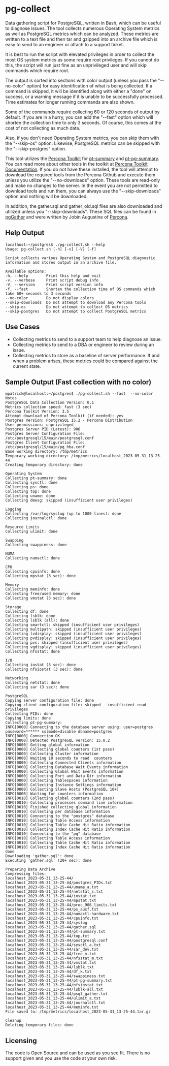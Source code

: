# pg-collect
Data gathering script for PostgreSQL, written in Bash, which can be useful to diagnose issues.  The tool collects numerous Operating System metrics as well as PostgreSQL metrics which can be analyzed.  These metrics are written to a text file and then tar and gzipped into an archive file which is easy to send to an engineer or attach to a support ticket.

It is best to run the script with elevated privileges in order to collect the most OS system metrics as some require root privileges.  If you cannot do this, the script will run just fine as an unprivileged user and will skip commands which require root.  

The output is sorted into sections with color output (unless you pass the "--no-color" option) for easy identification of what is being collected.  If a command is skipped, it will be identified along with either a "done" on success, or a warning message if it is unable to be successfully processed.  Time estimates for longer running commands are also shown.

Some of the commands require collecting 60 or 120 seconds of output by default.  If you are in a hurry, you can add the "--fast" option which will shorten the collection time to only 3 seconds.  Of course, this comes at the cost of not collecting as much data.

Also, if you don't need Operating System metrics, you can skip them with the "--skip-os" option.  Likewise, PostgreSQL metrics can be skipped with the "--skip-postgres" option.

This tool utilizes the [Percona Toolkit](https://www.percona.com/software/database-tools/percona-toolkit) for [pt-summary](https://docs.percona.com/percona-toolkit/pt-summary.html) and [pt-pg-summary](https://docs.percona.com/percona-toolkit/pt-pg-summary.html).  You can read more about other tools in the toolkit at [Percona Toolkit Documentation](https://docs.percona.com/percona-toolkit/index.html).  If you do not have these installed, the tool will attempt to download the required tools from the Percona Github and execute them unless you utilize the "--no-downloads" option.  These tools are read-only and make no changes to the server.  In the event you are not permitted to download tools and run them, you can always use the "--skip-downloads" option and nothing will be downloaded.

In addition, the gather.sql and gather_old.sql files are also downloaded and utilized unless you "--skip-downloads".  These SQL files can be found in [pgGather](https://github.com/percona/support-snippets/tree/master/postgresql/pg_gather) and were written by Jobin Augustine of [Percona](https://percona.com).

## Help Output
```
localhost:~/postgres$ ./pg-collect.sh --help
Usage: pg-collect.sh [-h] [-v] [-V] [-f]

Script collects various Operating System and PostgreSQL diagnostic information and stores output in an archive file.

Available options:
-h, --help        Print this help and exit
-v, --verbose     Print script debug info
-V, --version     Print script version info
-f, --fast        Shorten the collection time of OS commands which take 60+ seconds to 3 seconds
--no-color        Do not display colors
--skip-downloads  Do not attempt to download any Percona tools
--skip-os         Do not attempt to collect OS metrics
--skip-postgres   Do not attempt to collect PostgreSQL metrics
```

## Use Cases
* Collecting metrics to send to a support team to help diagnose an issue.
* Collecting metrics to send to a DBA or engineer to review during an issue.
* Collecting metrics to store as a baseline of server performance.  If and when a problem arises, these metrics could be compared against the current state.

## Sample Output (Fast collection with no color)
```
mpatrick@localhost:~/postgres$ ./pg-collect.sh --fast  --no-color
Notes
PostgreSQL Data Collection Version: 0.1
Metrics collection speed: fast (3 sec)
Percona Toolkit Version: 3.5
Attempt download of Percona Toolkit (if needed): yes
Postgres Version: PostgreSQL 15.2 - Percona Distribution
User permissions: unprivileged
Postgres Server PID (Latest): 906
Postgres Server Configuration File: /etc/postgresql/15/main/postgresql.conf
Postgres Client Configuration File: /etc/postgresql/15/main/pg_hba.conf
Base working directory: /tmp/metrics
Temporary working directory: /tmp/metrics/localhost_2023-05-31_13-25-44
Creating temporary directory: done

Operating System
Collecting pt-summary: done
Collecting sysctl: done
Collecting ps: done
Collecting top: done
Collecting uname: done
Collecting dmesg: skipped (insufficient user privileges)

Logging
Collecting /var/log/syslog (up to 1000 lines): done
Collecting journalctl: done

Resource Limits
Collecting ulimit: done

Swapping
Collecting swappiness: done

NUMA
Collecting numactl: done

CPU
Collecting cpuinfo: done
Collecting mpstat (3 sec): done

Memory
Collecting meminfo: done
Collecting free/used memory: done
Collecting vmstat (3 sec): done

Storage
Collecting df: done
Collecting lsblk: done
Collecting lsblk (all): done
Collecting smartctl: skipped (insufficient user privileges)
Collecting multipath: skipped (insufficient user privileges)
Collecting lvdisplay: skipped (insufficient user privileges)
Collecting pvdisplay: skipped (insufficient user privileges)
Collecting pvs: skipped (insufficient user privileges)
Collecting vgdisplay: skipped (insufficient user privileges)
Collecting nfsstat: done

I/O
Collecting iostat (3 sec): done
Collecting nfsiostat (3 sec): done

Networking
Collecting netstat: done
Collecting sar (3 sec): done

PostgreSQL
Copying server configuration file: done
Copying client configuration file: skipped - insufficient read privileges
Collecting PIDs: done
Copying limits: done
Collecting pt-pg-summary:
INFO[0000] Connecting to the database server using: user=postgres password=****** sslmode=disable dbname=postgres
INFO[0000] Connection OK
INFO[0000] Detected PostgreSQL version: 15.0.2
INFO[0000] Getting global information
INFO[0000] Collecting global counters (1st pass)
INFO[0000] Collecting Cluster information
INFO[0000] Waiting 10 seconds to read  counters
INFO[0000] Collecting Connected Clients information
INFO[0000] Collecting Database Wait Events information
INFO[0000] Collecting Global Wait Events information
INFO[0000] Collecting Port and Data Dir information
INFO[0000] Collecting Tablespaces information
INFO[0000] Collecting Instance Settings information
INFO[0000] Collecting Slave Hosts (PostgreSQL 10+)
INFO[0000] Waiting for counters information
INFO[0010] Collecting global counters (2nd pass)
INFO[0010] Collecting processes command line information
INFO[0010] Finished collecting global information
INFO[0010] Collecting per database information
INFO[0010] Connecting to the "postgres" database
INFO[0010] Collecting Table Access information
INFO[0010] Collecting Table Cache Hit Ratio information
INFO[0010] Collecting Index Cache Hit Ratio information
INFO[0010] Connecting to the "pq" database
INFO[0010] Collecting Table Access information
INFO[0010] Collecting Table Cache Hit Ratio information
INFO[0010] Collecting Index Cache Hit Ratio information
done
Downloading 'gather.sql': done
Executing 'gather.sql' (20+ sec): done

Preparing Data Archive
Compressing files:
localhost_2023-05-31_13-25-44/
localhost_2023-05-31_13-25-44/postgres_PIDs.txt
localhost_2023-05-31_13-25-44/uname_a.txt
localhost_2023-05-31_13-25-44/netstat_s.txt
localhost_2023-05-31_13-25-44/iostat.txt
localhost_2023-05-31_13-25-44/mpstat.txt
localhost_2023-05-31_13-25-44/proc_906_limits.txt
localhost_2023-05-31_13-25-44/ps_auxf.txt
localhost_2023-05-31_13-25-44/numactl-hardware.txt
localhost_2023-05-31_13-25-44/cpuinfo.txt
localhost_2023-05-31_13-25-44/syslog
localhost_2023-05-31_13-25-44/gather.sql
localhost_2023-05-31_13-25-44/pt-summary.txt
localhost_2023-05-31_13-25-44/top.txt
localhost_2023-05-31_13-25-44/postgresql.conf
localhost_2023-05-31_13-25-44/sysctl_a.txt
localhost_2023-05-31_13-25-44/sar_dev.txt
localhost_2023-05-31_13-25-44/free_m.txt
localhost_2023-05-31_13-25-44/nfsstat_m.txt
localhost_2023-05-31_13-25-44/vmstat.txt
localhost_2023-05-31_13-25-44/lsblk.txt
localhost_2023-05-31_13-25-44/df_k.txt
localhost_2023-05-31_13-25-44/swappiness.txt
localhost_2023-05-31_13-25-44/pt-pg-summary.txt
localhost_2023-05-31_13-25-44/nfsiostat.txt
localhost_2023-05-31_13-25-44/lsblk-all.txt
localhost_2023-05-31_13-25-44/psql_gather.txt
localhost_2023-05-31_13-25-44/ulimit_a.txt
localhost_2023-05-31_13-25-44/journalctl.txt
localhost_2023-05-31_13-25-44/meminfo.txt
File saved to: /tmp/metrics/localhost_2023-05-31_13-25-44.tar.gz

Cleanup
Deleting temporary files: done
```

## Licensing
The code is Open Source and can be used as you see fit.  There is no support given and you use the code at your own risk. 
